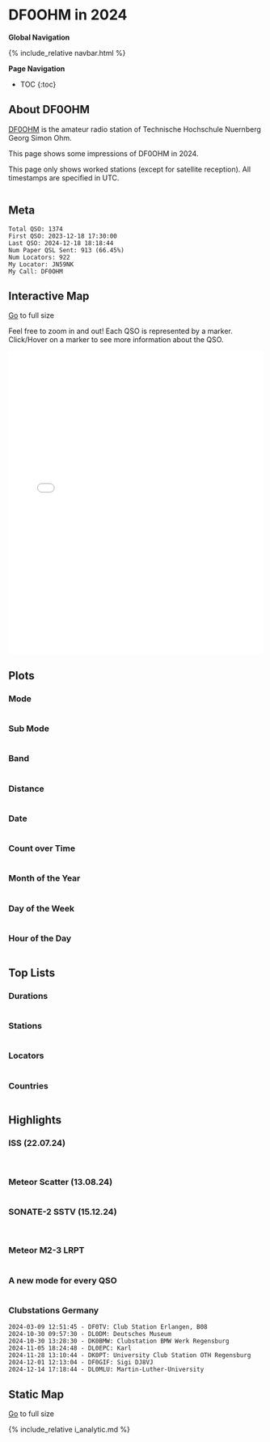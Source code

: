 # DF0OHM in 2024

**Global Navigation**

{% include_relative navbar.html %}

**Page Navigation**

* TOC
{:toc}

## About DF0OHM

[DF0OHM](https://www.qrz.com/db/DF0OHM) is the amateur radio station of Technische Hochschule Nuernberg Georg Simon Ohm.

This page shows some impressions of DF0OHM in 2024.

This page only shows worked stations (except for satellite reception). All timestamps are specified in UTC.

<img src="images/ants5LPDA8.jpeg" style="max-height: 200px" alt="">

## Meta

```
Total QSO: 1374
First QSO: 2023-12-18 17:30:00
Last QSO: 2024-12-18 18:18:44
Num Paper QSL Sent: 913 (66.45%)
Num Locators: 922
My Locator: JN59NK
My Call: DF0OHM
```

## Interactive Map

<a href="df0ohm-2024/qso_map.html">Go</a> to full size<br />

Feel free to zoom in and out! Each QSO is represented by a marker. Click/Hover on a marker to see more information about the QSO.

<iframe src="df0ohm-2024/qso_map.html" width="100%" height="600" frameborder="0"></iframe>

## Plots

### Mode

<img src="df0ohm-2024/qso_modes.png" style="max-width: 100%; max-height: 500px" alt="">

### Sub Mode

<img src="df0ohm-2024/qso_sub_modes.png" style="max-width: 100%; max-height: 500px" alt="">

### Band

<img src="df0ohm-2024/qso_bands.png" style="max-width: 100%; max-height: 500px" alt="">

### Distance

<img src="df0ohm-2024/qso_distance.png" style="max-width: 100%; max-height: 500px" alt="">

### Date

<img src="df0ohm-2024/qso_per_date.png" style="max-width: 100%; max-height: 500px" alt="">

### Count over Time

<img src="df0ohm-2024/qso_count_over_time.png" style="max-width: 100%; max-height: 500px" alt="">

### Month of the Year

<img src="df0ohm-2024/qso_per_month_of_year.png" style="max-width: 100%; max-height: 500px" alt="">

### Day of the Week

<img src="df0ohm-2024/qso_per_day_of_week.png" style="max-width: 100%; max-height: 500px" alt="">

### Hour of the Day

<img src="df0ohm-2024/qso_per_hour_of_day.png" style="max-width: 100%; max-height: 500px" alt="">

## Top Lists

### Durations

<img src="df0ohm-2024/stats_top_longest_qso.png" style="max-width: 100%; max-height: 500px" alt="">

### Stations

<img src="df0ohm-2024/stats_top_stations.png" style="max-width: 100%; max-height: 500px" alt="">

### Locators

<img src="df0ohm-2024/stats_top_locators.png" style="max-width: 100%; max-height: 500px" alt="">

### Countries

<img src="df0ohm-2024/stats_top_countries.png" style="max-width: 100%; max-height: 500px" alt="">

## Highlights

### ISS (22.07.24)

<img src="df0ohm-2024/highlights/iss_meta.png" style="max-height:200px" alt="">
<img src="df0ohm-2024/highlights/iss_qsl.jpg" style="max-height:200px"  alt="">

### Meteor Scatter (13.08.24)

<img src="df0ohm-2024/highlights/meteor_scatter.png" style="max-width: 100%; max-height: 500px" alt="">

### SONATE-2 SSTV (15.12.24)

<img src="df0ohm-2024/highlights/sonate_01.png" style="max-width: 100%; max-height: 500px" alt="">
<img src="df0ohm-2024/highlights/sonate_02.png" style="max-width: 100%; max-height: 500px" alt="">

### Meteor M2-3 LRPT

<img src="df0ohm-2024/highlights/meteor_m2_3.png" style="max-width: 100%; max-height: 500px" alt="">

### A new mode for every QSO

<img src="df0ohm-2024/highlights/ur4mls.png" style="max-width: 100%; max-height: 500px" alt="">

### Clubstations Germany

```
2024-03-09 12:51:45 - DF0TV: Club Station Erlangen, B08
2024-10-30 09:57:30 - DL0DM: Deutsches Museum
2024-10-30 13:28:30 - DK0BMW: Clubstation BMW Werk Regensburg
2024-11-05 18:24:48 - DL0EPC: Karl
2024-11-28 13:10:44 - DK0PT: University Club Station OTH Regensburg
2024-12-01 12:13:04 - DF0GIF: Sigi DJ8VJ
2024-12-14 17:18:44 - DL0MLU: Martin-Luther-University
```

## Static Map

<a href="df0ohm-2024/qso_map.png">Go</a> to full size<br />
<img src="df0ohm-2024/qso_map.png" style="max-width: 80%; max-height: 500px" alt="">

{% include_relative i_analytic.md %}

